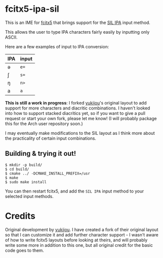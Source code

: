 # fcitx5-ipa-sil

This is an IME for [fcitx5](https://fcitx-im.org/wiki/Fcitx_5) that brings support for the [SIL IPA](https://keyman.com/keyboards/sil_ipa) input method.

This allows the user to type IPA characters fairly easily by inputting only ASCII.

Here are a few examples of input to IPA conversion:

| IPA | input |
|-----|-------|
| ə   | `e=`  |
| ʃ   | `s=`  |
| ŋ   | `n>`  |
| a   | `a`   |

**This is still a work in progress**: I forked [yukijou](https://git.kemonomimi.gay/yukijoou)'s original layout to add support for more characters and diacritic combinations. I haven't looked into how to support stacked diacritics yet, so if you want to give a pull request or start your own fork, please let me know! (I will probably package this for the Arch user repository soon.)

I may eventually make modifications to the SIL layout as I think more about the practicality of certain input combinations.

## Building & trying it out!

```console
$ mkdir -p build/
$ cd build/
$ cmake ../ -DCMAKE_INSTALL_PREFIX=/usr
$ make
$ sudo make install
```

You can then restart fcitx5, and add the `SIL IPA` input method to your selected input methods.


# Credits

Original development by [yukijou](https://git.kemonomimi.gay/yukijoou). I have created a fork of their original layout so that I can customize it and add further character support - I wasn't aware of how to write fcitx5 layouts before looking at theirs, and will probably write some more in addition to this one, but all original credit for the basic code goes to them.

